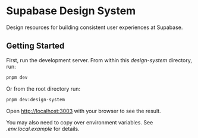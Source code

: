 # Supabase Design System

Design resources for building consistent user experiences at Supabase.

## Getting Started

First, run the development server. From within this _design-system_ directory, run:

```bash
pnpm dev
```

Or from the root directory run:

```bash
pnpm dev:design-system
```

Open [http://localhost:3003](http://localhost:3003) with your browser to see the result.

You may also need to copy over environment variables. See _.env.local.example_ for details.
